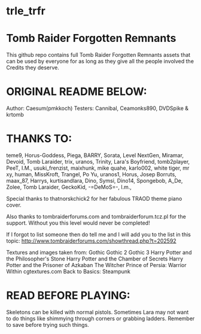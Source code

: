# trle_trfr
# Tomb Raider Forgotten Remnants

This github repo contains full Tomb Raider Forgotten Remnants assets that can be used by everyone for as long as they give all the people involved the Credits they deserve.

# ORIGINAL README BELOW:

Author: Caesum(pmkkoch)
Testers: Cannibal, Ceamonks890, DVDSpike & krtomb


# THANKS TO:
teme9, Horus-Goddess, Piega, BARRY, Sorata, Level NextGen, Miramar, Devoid, Tomb Laraider, trix, uranos, Trinity, Lara's Boyfriend, tomb2player, PeeT, I.M., usuki_frenzist, maixhunk, mike quahe, karlo002, white tiger, mr xy, human, MissKroft, Trangel, Po Yu, uranos1, Horus, Josep Borruts, maax_87, Harrys, kurtisandlara, Dino, Symsi, Dino14, Spongebob, A_De, Zolee, Tomb Laraider, GeckoKid, -=DeMoS=-, l.m., 

Special thanks to thatnorskchick2 for her fabulous TRAOD theme piano cover.

Also thanks to tombraiderforums.com and tombraiderforum.tcz.pl for the support. Without you this level would never be completed!

If I forgot to list someone then do tell me and I will add you to the list in this topic:
http://www.tombraiderforums.com/showthread.php?t=202592

Textures and images taken from:
Gothic
Gothic 2
Gothic 3
Harry Potter and the Philosopher's Stone
Harry Potter and the Chamber of Secrets
Harry Potter and the Prisoner of Azkaban
The Witcher
Prince of Persia: Warrior Within
cgtextures.com
Back to Basics: Steampunk


# READ BEFORE PLAYING:
Skeletons can be killed with normal pistols.
Sometimes Lara may not want to do things like shimmying through corners or grabbing ladders. Remember to save before trying such things.

